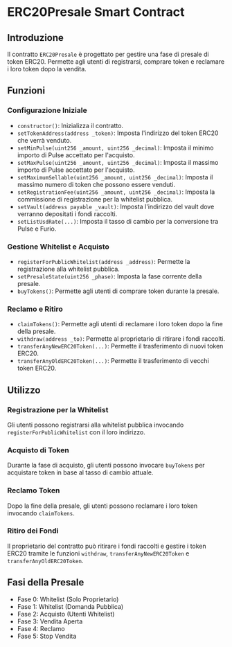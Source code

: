 # ERC20Presale Smart Contract

## Introduzione
Il contratto `ERC20Presale` è progettato per gestire una fase di presale di token ERC20. Permette agli utenti di registrarsi, comprare token e reclamare i loro token dopo la vendita.

## Funzioni

### Configurazione Iniziale
- `constructor()`: Inizializza il contratto.
- `setTokenAddress(address _token)`: Imposta l'indirizzo del token ERC20 che verrà venduto.
- `setMinPulse(uint256 _amount, uint256 _decimal)`: Imposta il minimo importo di Pulse accettato per l'acquisto.
- `setMaxPulse(uint256 _amount, uint256 _decimal)`: Imposta il massimo importo di Pulse accettato per l'acquisto.
- `setMaximumSellable(uint256 _amount, uint256 _decimal)`: Imposta il massimo numero di token che possono essere venduti.
- `setRegistrationFee(uint256 _amount, uint256 _decimal)`: Imposta la commissione di registrazione per la whitelist pubblica.
- `setVault(address payable _vault)`: Imposta l'indirizzo del vault dove verranno depositati i fondi raccolti.
- `setListUsdRate(...)`: Imposta il tasso di cambio per la conversione tra Pulse e Furio.

### Gestione Whitelist e Acquisto
- `registerForPublicWhitelist(address _address)`: Permette la registrazione alla whitelist pubblica.
- `setPresaleState(uint256 _phase)`: Imposta la fase corrente della presale.
- `buyTokens()`: Permette agli utenti di comprare token durante la presale.

### Reclamo e Ritiro
- `claimTokens()`: Permette agli utenti di reclamare i loro token dopo la fine della presale.
- `withdraw(address _to)`: Permette al proprietario di ritirare i fondi raccolti.
- `transferAnyNewERC20Token(...)`: Permette il trasferimento di nuovi token ERC20.
- `transferAnyOldERC20Token(...)`: Permette il trasferimento di vecchi token ERC20.

## Utilizzo

### Registrazione per la Whitelist
Gli utenti possono registrarsi alla whitelist pubblica invocando `registerForPublicWhitelist` con il loro indirizzo.

### Acquisto di Token
Durante la fase di acquisto, gli utenti possono invocare `buyTokens` per acquistare token in base al tasso di cambio attuale.

### Reclamo Token
Dopo la fine della presale, gli utenti possono reclamare i loro token invocando `claimTokens`.

### Ritiro dei Fondi
Il proprietario del contratto può ritirare i fondi raccolti e gestire i token ERC20 tramite le funzioni `withdraw`, `transferAnyNewERC20Token` e `transferAnyOldERC20Token`.

## Fasi della Presale
- Fase 0: Whitelist (Solo Proprietario)
- Fase 1: Whitelist (Domanda Pubblica)
- Fase 2: Acquisto (Utenti Whitelist)
- Fase 3: Vendita Aperta
- Fase 4: Reclamo
- Fase 5: Stop Vendita

